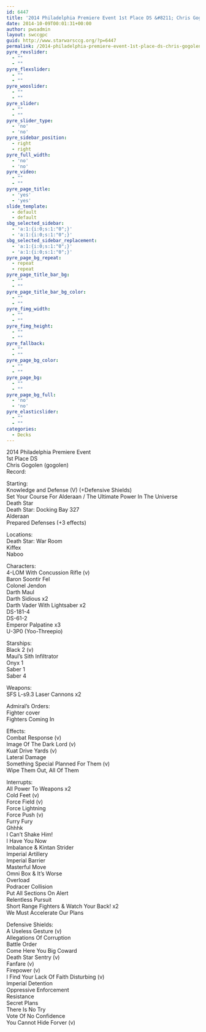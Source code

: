 ```yaml
---
id: 6447
title: '2014 Philadelphia Premiere Event 1st Place DS &#8211; Chris Gogolen SYCFA Matching TIEs'
date: 2014-10-09T00:01:31+00:00
author: pwsadmin
layout: swccgpc
guid: http://www.starwarsccg.org/?p=6447
permalink: /2014-philadelphia-premiere-event-1st-place-ds-chris-gogolen-sycfa-matching-ties/
pyre_revslider:
  - ""
  - ""
pyre_flexslider:
  - ""
  - ""
pyre_wooslider:
  - ""
  - ""
pyre_slider:
  - ""
  - ""
pyre_slider_type:
  - 'no'
  - 'no'
pyre_sidebar_position:
  - right
  - right
pyre_full_width:
  - 'no'
  - 'no'
pyre_video:
  - ""
  - ""
pyre_page_title:
  - 'yes'
  - 'yes'
slide_template:
  - default
  - default
sbg_selected_sidebar:
  - 'a:1:{i:0;s:1:"0";}'
  - 'a:1:{i:0;s:1:"0";}'
sbg_selected_sidebar_replacement:
  - 'a:1:{i:0;s:1:"0";}'
  - 'a:1:{i:0;s:1:"0";}'
pyre_page_bg_repeat:
  - repeat
  - repeat
pyre_page_title_bar_bg:
  - ""
  - ""
pyre_page_title_bar_bg_color:
  - ""
  - ""
pyre_fimg_width:
  - ""
  - ""
pyre_fimg_height:
  - ""
  - ""
pyre_fallback:
  - ""
  - ""
pyre_page_bg_color:
  - ""
  - ""
pyre_page_bg:
  - ""
  - ""
pyre_page_bg_full:
  - 'no'
  - 'no'
pyre_elasticslider:
  - ""
  - ""
categories:
  - Decks
---
```

2014 Philadelphia Premiere Event  
1st Place DS  
Chris Gogolen (gogolen)  
Record:

Starting:  
Knowledge and Defense (V) (+Defensive Shields)  
Set Your Course For Alderaan / The Ultimate Power In The Universe  
Death Star  
Death Star: Docking Bay 327  
Alderaan  
Prepared Defenses (+3 effects)

Locations:  
Death Star: War Room  
Kiffex  
Naboo

Characters:  
4-LOM With Concussion Rifle (v)  
Baron Soontir Fel  
Colonel Jendon  
Darth Maul  
Darth Sidious x2  
Darth Vader With Lightsaber x2  
DS-181-4  
DS-61-2  
Emperor Palpatine x3  
U-3P0 (Yoo-Threepio)

Starships:  
Black 2 (v)  
Maul&#8217;s Sith Infiltrator  
Onyx 1  
Saber 1  
Saber 4

Weapons:  
SFS L-s9.3 Laser Cannons x2

Admiral&#8217;s Orders:  
Fighter cover  
Fighters Coming In

Effects:  
Combat Response (v)  
Image Of The Dark Lord (v)  
Kuat Drive Yards (v)  
Lateral Damage  
Something Special Planned For Them (v)  
Wipe Them Out, All Of Them

Interrupts:  
All Power To Weapons x2  
Cold Feet (v)  
Force Field (v)  
Force Lightning  
Force Push (v)  
Furry Fury  
Ghhhk  
I Can&#8217;t Shake Him!  
I Have You Now  
Imbalance & Kintan Strider  
Imperial Artillery  
Imperial Barrier  
Masterful Move  
Omni Box & It&#8217;s Worse  
Overload  
Podracer Collision  
Put All Sections On Alert  
Relentless Pursuit  
Short Range Fighters & Watch Your Back! x2  
We Must Accelerate Our Plans

Defensive Shields:  
A Useless Gesture (v)  
Allegations Of Corruption  
Battle Order  
Come Here You Big Coward  
Death Star Sentry (v)  
Fanfare (v)  
Firepower (v)  
I Find Your Lack Of Faith Disturbing (v)  
Imperial Detention  
Oppressive Enforcement  
Resistance  
Secret Plans  
There Is No Try  
Vote Of No Confidence  
You Cannot Hide Forver (v)